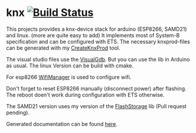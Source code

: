 knx  [![Build Status](https://travis-ci.org/thelsing/knx.svg?branch=master)](https://travis-ci.org/thelsing/knx)
===



This projects provides a knx-device stack for arduino (ESP8266, SAMD21) and linux. (more are quite easy to add)
It implements most of System-B specification and can be configured with ETS.
The necessary knxprod-files can be generated with my [CreateKnxProd](https://github.com/thelsing/CreateKnxProd) tool.

The visual studio files use the [VisualGdb](https://visualgdb.com/). But you can use the lib in Arduino as usual. 
The linux Version can be build with cmake.

For esp8266 [WifiManager](https://github.com/tzapu/WiFiManager) is used to configure wifi.

Don't forget to reset ESP8266 manually (disconnect power) after flashing. The reboot doen't work during configuration with ETS otherwise.

The SAMD21 version uses my version of the [FlashStorage](https://github.com/thelsing/FlashStorage) lib (Pull request pending).

Generated documentation can be found [here](https://knx.readthedocs.io/en/latest/).
